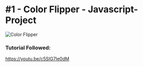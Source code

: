 # #1 - Color Flipper - Javascript-Project

![Color Flipper](https://j.gifs.com/2xY17P.gif)

</hr>

### Tutorial Followed: 
<a href='https://youtu.be/c5SIG7Ie0dM'>https://youtu.be/c5SIG7Ie0dM</a>


